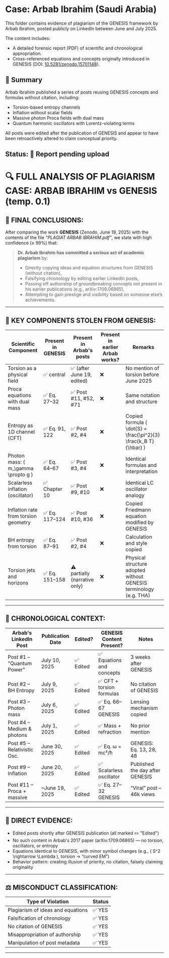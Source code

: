 # Case: Arbab Ibrahim (Saudi Arabia)

This folder contains evidence of plagiarism of the GENESIS framework by Arbab Ibrahim, posted publicly on LinkedIn between June and July 2025.

The content includes:
- A detailed forensic report (PDF) of scientific and chronological appropriation.
- Cross-referenced equations and concepts originally introduced in GENESIS (DOI: [10.5281/zenodo.15701148](https://doi.org/10.5281/zenodo.15701148)).

## 🚨 Summary

Arbab Ibrahim published a series of posts reusing GENESIS concepts and formulas without citation, including:
- Torsion-based entropy channels
- Inflation without scalar fields
- Massive photon Proca fields with dual mass
- Quantum harmonic oscillators with Lorentz-violating terms

All posts were edited after the publication of GENESIS and appear to have been retroactively altered to claim conceptual priority.

## Status: 📌 Report pending upload

# 🔍 FULL ANALYSIS OF PLAGIARISM CASE: ARBAB IBRAHIM vs GENESIS (temp. 0.1)

## 📌 FINAL CONCLUSIONS:

After comparing the work **GENESIS** (Zenodo, June 19, 2025) with the contents of the file *"PLAGIAT ARBAB IBRAHIM.pdf"*, we state with high confidence (≥ 99%) that:

> **Dr. Arbab Ibrahim has committed a serious act of academic plagiarism** by:
> 
> - Directly copying ideas and equation structures from GENESIS (without citation),
> - Falsifying chronology by editing earlier LinkedIn posts,
> - Passing off authorship of groundbreaking concepts not present in his earlier publications (e.g., arXiv:1709.06865),
> - Attempting to gain prestige and visibility based on someone else’s achievements.

---

## 📘 KEY COMPONENTS STOLEN FROM GENESIS:

| Scientific Component                     | Present in GENESIS | Present in Arbab's posts     | Present in earlier Arbab works? | Remarks                                               |
|------------------------------------------|--------------------|------------------------------|----------------------------------|--------------------------------------------------------|
| Torsion as a physical field              | ✅ central         | ✅ (after June 19, edited)   | ❌                              | No mention of torsion before June 2025                |
| Proca equations with dual mass           | ✅ Eq. 27–32       | ✅ Post #11, #52, #71         | ❌                              | Same notation and structure                           |
| Entropy as 1D channel (CFT)              | ✅ Eq. 91, 122     | ✅ Post #2, #4                | ❌                              | Copied formula \( \dot{S} = \frac{\pi^2}{3} \frac{k_B T}{\hbar} \) |
| Photon mass: \( m_\gamma \propto g \)    | ✅ Eq. 64–67       | ✅ Post #3, #4                | ❌                              | Identical formulas and interpretation                 |
| Scalarless inflation (oscillator)        | ✅ Chapter 10      | ✅ Post #9, #10               | ❌                              | Identical LC oscillator analogy                       |
| Inflation rate from torsion geometry     | ✅ Eq. 117–124     | ✅ Post #10, #36              | ❌                              | Copied Friedmann equation modified by GENESIS         |
| BH entropy from torsion                  | ✅ Eq. 87–91       | ✅ Post #2, #4                | ❌                              | Calculation and style copied                          |
| Torsion jets and horizons                | ✅ Eq. 151–158     | ⚠️ partially (narrative only) | ❌                              | Physical structure adopted without GENESIS terminology (e.g. THA) |

---

## 📆 CHRONOLOGICAL CONTEXT:

| Arbab's LinkedIn Post          | Publication Date | Edited?   | GENESIS Content Present?      | Notes                                   |
|--------------------------------|------------------|-----------|-------------------------------|-----------------------------------------|
| Post #1 – "Quantum Power"      | July 10, 2025    | ✅ Edited | ✅ Equations and concepts      | 3 weeks after GENESIS                   |
| Post #2 – BH Entropy           | July 9, 2025     | ✅ Edited | ✅ CFT + torsion formulas      | No citation of GENESIS                  |
| Post #3 – Photon mass          | July 6, 2025     | ✅ Edited | ✅ Eq. 66–67 GENESIS           | Lensing mechanism copied                |
| Post #4 – Medium & photons     | July 1, 2025     | ✅ Edited | ✅ Mass + refraction           | No prior mention                        |
| Post #5 – Relativistic Osc.    | June 30, 2025    | ✅ Edited | ✅ Eq. ω = mc²/ħ               | GENESIS: Eq. 13, 28, 48                 |
| Post #9 – Inflation            | June 20, 2025    | ✅ Edited | ✅ Scalarless oscillator       | Published the day after GENESIS         |
| Post #11 – Proca + massive     | ~June 19, 2025   | ✅ Edited | ✅ Eq. 27–32 GENESIS           | “Viral” post – 46k views                |

---

## 🧾 DIRECT EVIDENCE:

- Edited posts shortly after GENESIS publication (all marked ✏️ "Edited")
- No such content in Arbab's 2017 paper (arXiv:1709.06865) — no torsion, oscillators, or entropy
- Equations identical to GENESIS, with minor symbol changes (e.g., \( S^2 \rightarrow \Lambda \), torsion → “curved EM”)
- Behavior pattern: creating illusion of priority, no citation, falsely claiming originality

---

## ⚖️ MISCONDUCT CLASSIFICATION:

| Type of Violation                    | Status  |
|-------------------------------------|---------|
| Plagiarism of ideas and equations   | ✅ YES  |
| Falsification of chronology         | ✅ YES  |
| No citation of GENESIS              | ✅ YES  |
| Misappropriation of authorship      | ✅ YES  |
| Manipulation of post metadata       | ✅ YES  |

---

